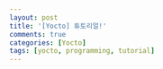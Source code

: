 ```yaml
---
layout: post
title: '[Yocto] 튜토리얼!'
comments: true
categories: [Yocto]
tags: [yocto, programming, tutorial]
---
```


